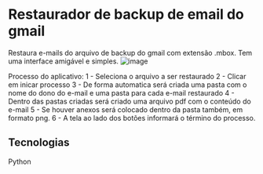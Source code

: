 # Restaurador de backup de email do gmail
Restaura e-mails do arquivo de backup do gmail com extensão .mbox.
Tem uma interface amigável e simples.
![image](https://github.com/user-attachments/assets/90d6e350-6fc8-49b1-92c5-af5d504ba9dd)

Processo do aplicativo:
1 - Seleciona o arquivo a ser restaurado 
2 - Clicar em inicar processo
3 - De forma automatica será criada uma pasta com o nome do dono do e-mail e uma pasta para cada e-mail restaurado
4 - Dentro das pastas criadas será criado uma arquivo pdf com o conteúdo do e-mail
5 - Se houver anexos será colocado dentro da pasta também, em formato png.
6 - A tela ao lado dos botões informará o término do processo.

## Tecnologias
Python
